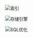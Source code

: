 ![索引](https://happychan.oss-cn-shenzhen.aliyuncs.com/img/pic/20210328112106.png)

![存储引擎](https://happychan.oss-cn-shenzhen.aliyuncs.com/img/pic/20210328114137.png)

![SQL优化](https://happychan.oss-cn-shenzhen.aliyuncs.com/img/pic/20210329152751.png)